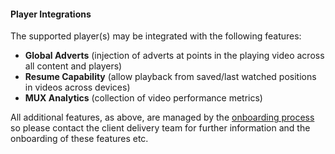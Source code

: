 #### Player Integrations

The supported player(s) may be integrated with the following features:

- <b>Global Adverts</b> (injection of adverts at points in the playing video across all content and players)
- <b>Resume Capability</b> (allow playback from saved/last watched positions in videos across devices)
- <b>MUX Analytics</b> (collection of video performance metrics)

All additional features, as above, are managed by the [onboarding process](./Client-Onboarding.md) so please contact the
client delivery team for further information and the onboarding of these features etc.
